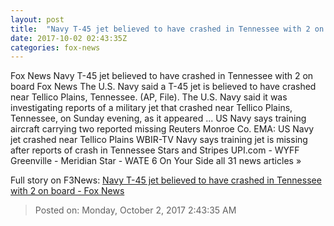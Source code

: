```yaml
---
layout: post
title:  "Navy T-45 jet believed to have crashed in Tennessee with 2 on board - Fox News"
date: 2017-10-02 02:43:35Z
categories: fox-news
---
```


Fox News Navy T-45 jet believed to have crashed in Tennessee with 2 on board Fox News The U.S. Navy said a T-45 jet is believed to have crashed near Tellico Plains, Tennessee. (AP, File). The U.S. Navy said it was investigating reports of a military jet that crashed near Tellico Plains, Tennessee, on Sunday evening, as it appeared ... US Navy says training aircraft carrying two reported missing Reuters Monroe Co. EMA: US Navy jet crashed near Tellico Plains WBIR-TV Navy says training jet is missing after reports of crash in Tennessee Stars and Stripes UPI.com - WYFF Greenville - Meridian Star - WATE 6 On Your Side all 31 news articles »


Full story on F3News: [Navy T-45 jet believed to have crashed in Tennessee with 2 on board - Fox News](http://www.f3nws.com/n/YbY2eB)

> Posted on: Monday, October 2, 2017 2:43:35 AM
